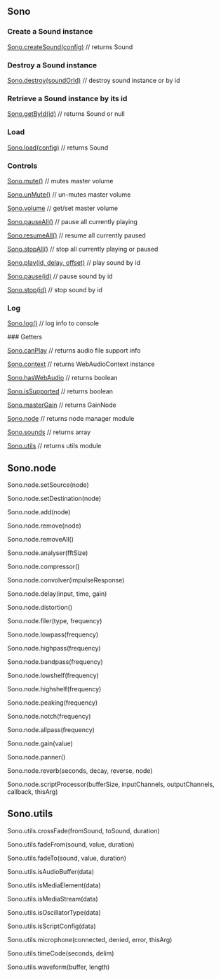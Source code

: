 ## Sono


### Create a Sound instance

[Sono.createSound(config)](Sono.md#createsound) // returns Sound


### Destroy a Sound instance

[Sono.destroy(soundOrId)](Sono.md#destroy) // destroy sound instance or by id


### Retrieve a Sound instance by its id

[Sono.getById(id)](Sono.md#getbyid) // returns Sound or null


### Load

[Sono.load(config)](Sono.md#load) // returns Sound


### Controls

[Sono.mute()](Sono.md#controls) // mutes master volume

[Sono.unMute()](Sono.md#controls) // un-mutes master volume

[Sono.volume](Sono.md#controls) // get/set master volume

[Sono.pauseAll()](Sono.md#controls) // pause all currently playing

[Sono.resumeAll()](Sono.md#controls) // resume all currently paused

[Sono.stopAll()](Sono.md#controls) // stop all currently playing or paused

[Sono.play(id, delay, offset)](Sono.md#controls) // play sound by id

[Sono.pause(id)](Sono.md#controls) // pause sound by id

[Sono.stop(id)](Sono.md#controls) // stop sound by id


### Log

[Sono.log()](Sono.md#log) // log info to console


### Getters

[Sono.canPlay](Sono.md#canplay) // returns audio file support info

[Sono.context](Sono.md#context) // returns WebAudioContext instance

[Sono.hasWebAudio](Sono.md#haswebaudio) // returns boolean

[Sono.isSupported](Sono.md#issupported) // returns boolean

[Sono.masterGain](Sono.md#mastergain) // returns GainNode

[Sono.node](Sono.md#node) // returns node manager module

[Sono.sounds](Sono.md#sounds) // returns array

[Sono.utils](Sono.md#utils) // returns utils module



## Sono.node



Sono.node.setSource(node)

Sono.node.setDestination(node)

Sono.node.add(node)

Sono.node.remove(node)

Sono.node.removeAll()

Sono.node.analyser(fftSize)

Sono.node.compressor()

Sono.node.convolver(impulseResponse)

Sono.node.delay(input, time, gain)

Sono.node.distortion()

Sono.node.filer(type, frequency)

Sono.node.lowpass(frequency)

Sono.node.highpass(frequency)

Sono.node.bandpass(frequency)

Sono.node.lowshelf(frequency)

Sono.node.highshelf(frequency)

Sono.node.peaking(frequency)

Sono.node.notch(frequency)

Sono.node.allpass(frequency)

Sono.node.gain(value)

Sono.node.panner()

Sono.node.reverb(seconds, decay, reverse, node)

Sono.node.scriptProcessor(bufferSize, inputChannels, outputChannels, callback, thisArg)


## Sono.utils

Sono.utils.crossFade(fromSound, toSound, duration)

Sono.utils.fadeFrom(sound, value, duration)

Sono.utils.fadeTo(sound, value, duration)

Sono.utils.isAudioBuffer(data)

Sono.utils.isMediaElement(data)

Sono.utils.isMediaStream(data)

Sono.utils.isOscillatorType(data)

Sono.utils.isScriptConfig(data)

Sono.utils.microphone(connected, denied, error, thisArg)

Sono.utils.timeCode(seconds, delim)

Sono.utils.waveform(buffer, length)
